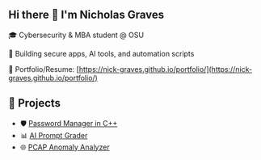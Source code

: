 ## Hi there 👋 I'm Nicholas Graves


🎓 Cybersecurity & MBA student @ OSU 

🔐 Building secure apps, AI tools, and automation scripts 

💼 Portfolio/Resume: [https://nick-graves.github.io/portfolio/](https://nick-graves.github.io/portfolio/)  



## 🔗 Projects
- 🛡️ [Password Manager in C++](https://github.com/nick-graves/pwd-manager)
- 📊 [AI Prompt Grader](https://github.com/nick-graves/grademyprompt)
- 🌐 [PCAP Anomaly Analyzer](https://github.com/nick-graves/pcap_scanner)


